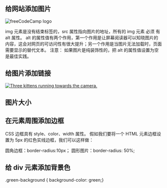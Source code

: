 
## 给网站添加图片

<img src="https://www.freecatphotoapp.com/your-image.jpg" alt="freeCodeCamp logo">

img 元素是没有结束标签的，src 属性指向图片的地址，所有的 img 元素 必须 有 alt 属性。 alt 的属性值有两个作用，第一个作用是让屏幕阅读器可以知晓图片的内容，这会对网页的可访问性有很大提升；另一个作用是当图片无法加载时，页面需要显示的替代文本。
注意： 如果图片是纯装饰性的，把 alt 的属性值设置为空是最佳实践。

## 给图片添加链接

<a href="#"><img src="https://cdn.freecodecamp.org/curriculum/cat-photo-app/relaxing-cat.jpg"
alt="Three kittens running towards the camera."></a>

## 图片大小

<style>
.larger-image {
width: 500px;
}</style>

## 在元素周围添加边框

CSS 边框具有 style、color、width 属性。
假如我们要将一个 HTML 元素边框设置为 5px 的红色实线边框，我们可以这样做：
<style>
.thin-red-border {
border-color: red;
border-width: 5px;
border-style: solid;
}</style>
圆角边框：border-radius:10px；
圆形图片：border-radius: 50%;

## 给 div 元素添加背景色

.green-background {
background-color: green;}

